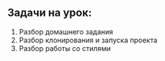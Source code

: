## Задачи на урок:

1. Разбор домашнего задания
2. Разбор клонирования и запуска проекта 
3. Разбор работы со стилями